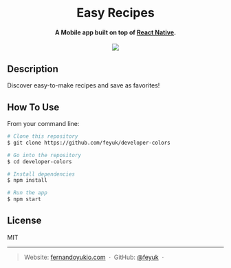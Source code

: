 <h1 align="center">
  <br>
  Easy Recipes
</h1>
<h4 align="center">A  Mobile app built on top of <a href="https://reactnative.dev/" target="_blank">React Native</a>.</h4>

<p align="center">
  <img src="https://res.cloudinary.com/institutotrader/image/upload/v1671457985/0.%20Fernando.com/comida-app.webp" />
</p>

## Description

Discover easy-to-make recipes and save as favorites!

## How To Use

From your command line:
```bash
# Clone this repository
$ git clone https://github.com/feyuk/developer-colors

# Go into the repository
$ cd developer-colors

# Install dependencies
$ npm install

# Run the app
$ npm start
```
## License

MIT

---

> Website: [fernandoyukio.com](https://fernandoyukio.com) &nbsp;&middot;&nbsp;
> GitHub: [@feyuk](https://github.com/feyuk) &nbsp;&middot;&nbsp;

